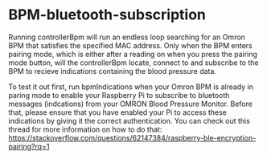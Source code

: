 # BPM-bluetooth-subscription

Running controllerBpm will run an endless loop searching for an Omron BPM that satisfies the specified MAC address. Only when the BPM enters pairing mode, which is either after a reading on when you press the pairing mode button, will the controllerBpm locate, connect to and subscribe to the BPM to recieve indications containing the blood pressure data.

To test it out first, run bpmIndications when your Omron BPM is already in paring mode to enable your Raspberry Pi to subscribe to bluetooth messages (indcations) from your OMRON Blood Pressure Monitor. Before that, please ensure that you have enabled your Pi to access these indications by giving it the correct authentication. You can check out this thread for more information on how to do that: https://stackoverflow.com/questions/62147384/raspberry-ble-encryption-pairing?rq=1


